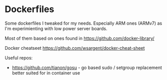 Dockerfiles
===========

Some dockerfiles I tweaked for my needs. Especially ARM ones (ARMv7) as I'm experimienting with low power server boards.

Most of them based on ones found in https://github.com/docker-library/

Docker cheatseet https://github.com/wsargent/docker-cheat-sheet

Useful repos:

+ https://github.com/tianon/gosu - go based sudo / setgroup replacement better suited for in container use

